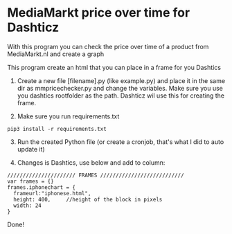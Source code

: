 # MediaMarkt price over time for Dashticz
With this program you can check the price over time of a product from MediaMarkt.nl and create a graph

This program create an html that you can place in a frame for you Dashtics

1) Create a new file [filename].py (like example.py) and place it in the same dir as mmpricechecker.py and change the variables.
Make sure you use you dashtics rootfolder as the path. Dashticz wil use this for creating the frame.

2) Make sure you run requirements.txt
```
pip3 install -r requirements.txt
```

3) Run the created Python file (or create a cronjob, that's what I did to auto update it)

4) Changes is Dashtics, use below and add to column:

``` 
////////////////////// FRAMES ///////////////////////////
var frames = {}
frames.iphonechart = {
  frameurl:"iphonese.html",
  height: 400,     //height of the block in pixels
  width: 24
}
```

Done!
